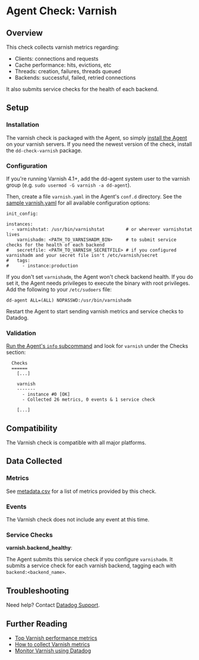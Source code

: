 # Agent Check: Varnish

## Overview

This check collects varnish metrics regarding:

* Clients: connections and requests
* Cache performance: hits, evictions, etc
* Threads: creation, failures, threads queued
* Backends: successful, failed, retried connections

It also submits service checks for the health of each backend.

## Setup
### Installation

The varnish check is packaged with the Agent, so simply [install the Agent](https://app.datadoghq.com/account/settings#agent) on your varnish servers. If you need the newest version of the check, install the `dd-check-varnish` package.

### Configuration

If you're running Varnish 4.1+, add the dd-agent system user to the varnish group (e.g. `sudo usermod -G varnish -a dd-agent`).

Then, create a file `varnish.yaml` in the Agent's `conf.d` directory. See the [sample varnish.yaml](https://github.com/DataDog/integrations-core/blob/master/varnish/conf.yaml.default) for all available configuration options:

```
init_config:

instances:
  - varnishstat: /usr/bin/varnishstat        # or wherever varnishstat lives
    varnishadm: <PATH_TO_VARNISHADM_BIN>     # to submit service checks for the health of each backend
#   secretfile: <PATH_TO_VARNISH_SECRETFILE> # if you configured varnishadm and your secret file isn't /etc/varnish/secret
#   tags:
#     - instance:production
```

If you don't set `varnishadm`, the Agent won't check backend health. If you do set it, the Agent needs privileges to execute the binary with root privileges. Add the following to your `/etc/sudoers` file:

```
dd-agent ALL=(ALL) NOPASSWD:/usr/bin/varnishadm
```

Restart the Agent to start sending varnish metrics and service checks to Datadog.

### Validation

[Run the Agent's `info` subcommand](https://help.datadoghq.com/hc/en-us/articles/203764635-Agent-Status-and-Information) and look for `varnish` under the Checks section:

```
  Checks
  ======
    [...]

    varnish
    -------
      - instance #0 [OK]
      - Collected 26 metrics, 0 events & 1 service check

    [...]
```
## Compatibility

The Varnish check is compatible with all major platforms.

## Data Collected
### Metrics
See [metadata.csv](https://github.com/DataDog/integrations-core/blob/master/varnish/metadata.csv) for a list of metrics provided by this check.

### Events
The Varnish check does not include any event at this time.

### Service Checks
**varnish.backend_healthy**:

The Agent submits this service check if you configure `varnishadm`. It submits a service check for each varnish backend, tagging each with `backend:<backend_name>`.

## Troubleshooting
Need help? Contact [Datadog Support](http://docs.datadoghq.com/help/).

## Further Reading

* [Top Varnish performance metrics](https://www.datadoghq.com/blog/top-varnish-performance-metrics/)
* [How to collect Varnish metrics](https://www.datadoghq.com/blog/how-to-collect-varnish-metrics/)
* [Monitor Varnish using Datadog](https://www.datadoghq.com/blog/monitor-varnish-using-datadog/)